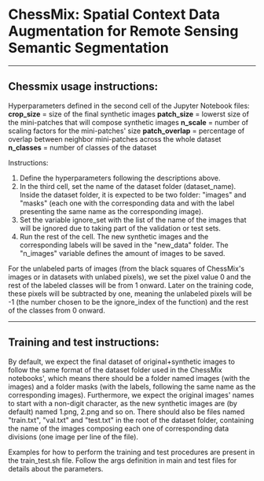 
# ChessMix: Spatial Context Data Augmentation for Remote Sensing Semantic Segmentation

------------

## Chessmix usage instructions:

Hyperparameters defined in the second cell of the Jupyter Notebook files:
**crop_size** = size of the final synthetic images
**patch_size** = lowerst size of the mini-patches that will compose synthetic images
**n_scale** = number of scaling factors for the mini-patches' size
**patch_overlap** = percentage of overlap between neighbor mini-patches across the whole dataset
**n_classes** = number of classes of the dataset

Instructions:
1) Define the hyperparameters following the descriptions above.
2) In the third cell, set the name of the dataset folder (dataset_name). Inside the dataset folder, it is expected to be two folder: "images" and "masks" (each one with the corresponding data and with the label presenting the same name as the corresponding image).
3) Set the variable ignore_set with the list of the name of the images that will be ignored due to taking part of the validation or test sets.
4) Run the rest of the cell. The new synthetic images and the corresponding labels will be saved in the "new_data" folder. The "n_images" variable defines the amount of images to be saved.

For the unlabeled parts of images (from the black squares of ChessMix's images or in datasets with unlabed pixels), we set the pixel value 0 and the rest of the labeled classes will be from 1 onward. Later on the training code, these pixels will be subtracted by one, meaning the unlabeled pixels will be -1 (the number chosen to be the ignore_index of the function) and the rest of the classes from 0 onward.

------------

## Training and test instructions:

By default, we expect the final dataset of original+synthetic images to follow the same format of the dataset folder used in the ChessMix notebooks', which means there should be a folder named images (with the images) and a folder masks (with the labels, following the same name as the corresponding images). Furthermore, we expect the original images' names to start with a non-digit character, as the new synthetic images are (by default) named 1.png, 2.png and so on. There should also be files named "train.txt", "val.txt" and "test.txt" in the root of the dataset folder, containing the name of the images composing each one of corresponding data divisions (one image per line of the file).

Examples for how to perform the training and test procedures are present in the train_test.sh file. Follow the args definition in main and test files for details about the parameters.
